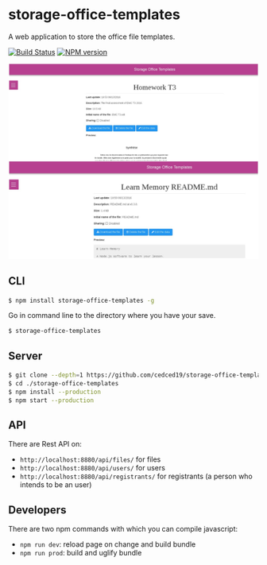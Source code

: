 # storage-office-templates
A web application to store the office file templates.

[![Build Status](https://travis-ci.org/cedced19/storage-office-templates.svg)](https://travis-ci.org/cedced19/storage-office-templates)
[![NPM version](https://badge.fury.io/js/storage-office-templates.svg)](http://badge.fury.io/js/storage-office-templates)

![Demo](demo.jpg)

## CLI

```bash
$ npm install storage-office-templates -g
```

Go in command line to the directory where you have your save.

```bash
$ storage-office-templates
```

## Server

```bash
$ git clone --depth=1 https://github.com/cedced19/storage-office-templates
$ cd ./storage-office-templates
$ npm install --production
$ npm start --production
```

## API

There are Rest API on:
* `http://localhost:8880/api/files/` for files
* `http://localhost:8880/api/users/` for users
* `http://localhost:8880/api/registrants/` for registrants (a person who intends to be an user)

## Developers

There are two npm commands with which you can compile javascript:
* `npm run dev`: reload page on change and build bundle
* `npm run prod`: build and uglify bundle
